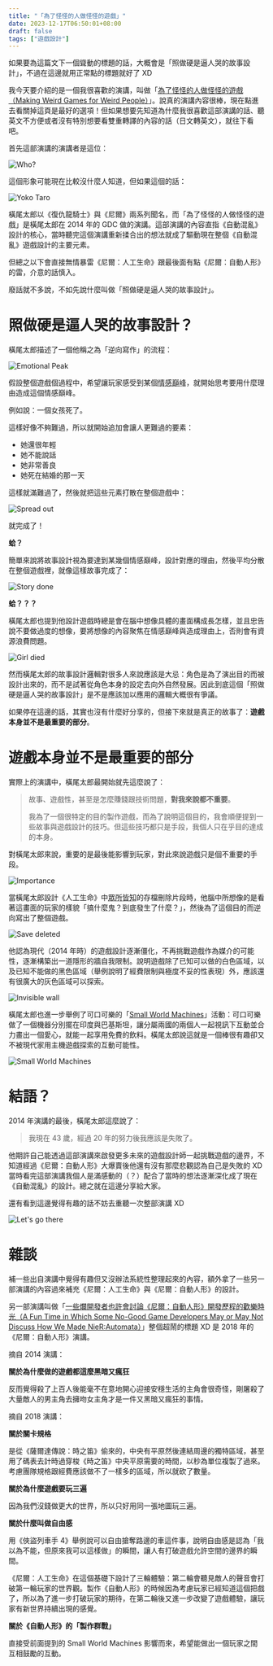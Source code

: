 ```yaml
---
title: "「為了怪怪的人做怪怪的遊戲」"
date: 2023-12-17T06:50:01+08:00
draft: false
tags: ["遊戲設計"]
---
```


如果要為這篇文下一個聳動的標題的話，大概會是「照做硬是逼人哭的故事設計」，不過在這邊就用正常點的標題就好了 XD

我今天要介紹的是一個我很喜歡的演講，叫做「[為了怪怪的人做怪怪的遊戲（Making Weird Games for Weird People）](https://youtu.be/SQxhyHMUJ74)」。說真的演講內容很棒，現在點進去看關掉這頁是最好的選項！但如果想要先知道為什麼我很喜歡這部演講的話、聽英文不方便或者沒有特別想要看雙重轉譯的內容的話（日文轉英文），就往下看吧。

首先這部演講的演講者是這位：

![Who?](/images/posts/game-design/0017/1.jpg "你誰？")

這個形象可能現在比較沒什麼人知道，但如果這個的話：

![Yoko Taro](/images/posts/game-design/0017/2.jpg "對，就是橫尾太郎")

橫尾太郎以《復仇龍騎士》與《尼爾》兩系列聞名，而「為了怪怪的人做怪怪的遊戲」是橫尾太郎在 2014 年的 GDC 做的演講。這部演講的內容直指《自動混亂》設計的核心，當時聽完這個演講重新揉合出的想法就成了驅動現在整個《自動混亂》遊戲設計的主要元素。

但總之以下會直接無情暴雷《尼爾：人工生命》跟最後面有點《尼爾：自動人形》的雷，介意的話慎入。

廢話就不多說，不如先說什麼叫做「照做硬是逼人哭的故事設計」。

# 照做硬是逼人哭的故事設計？

橫尾太郎描述了一個他稱之為「逆向寫作」的流程：

![Emotional Peak](/images/posts/game-design/0017/3.jpg)

假設整個遊戲個過程中，希望讓玩家感受到某個<abbr title="Emotional Peak">情感巔峰</abbr>，就開始思考要用什麼理由造成這個情感巔峰。

例如說：一個女孩死了。

這樣好像不夠難過，所以就開始追加會讓人更難過的要素：

- 她還很年輕
- 她不能說話
- 她非常善良
- 她死在結婚的那一天

這樣就滿難過了，然後就把這些元素打散在整個遊戲中：

![Spread out](/images/posts/game-design/0017/4.jpg)

就完成了！

**蛤？**

簡單來說將故事設計視為要達到某幾個情感巔峰，設計對應的理由，然後平均分散在整個遊戲裡，就像這樣故事完成了：

![Story done](/images/posts/game-design/0017/5.jpg)

**蛤？？？**

橫尾太郎也提到他設計遊戲時總是會在腦中想像具體的畫面構成長怎樣，並且忠告說不要做過度的想像，要將想像的內容聚焦在情感巔峰與造成理由上，否則會有資源浪費問題。

![Girl died](/images/posts/game-design/0017/6.jpg "玩過《尼爾：人工生命》的人應該就知道這是哪段了")

然而橫尾太郎的故事設計邏輯對很多人來說應該是大忌：角色是為了演出目的而被設計出來的，而不是試著從角色本身的設定去向外自然發展。因此到底這個「照做硬是逼人哭的故事設計」是不是應該加以應用的邏輯大概很有爭議。

如果停在這邊的話，其實也沒有什麼好分享的，但接下來就是真正的故事了：**遊戲本身並不是最重要的部分**。

# 遊戲本身並不是最重要的部分

實際上的演講中，橫尾太郎最開始就先這麼說了：

> 故事、遊戲性，甚至是怎麼賺錢跟技術問題，**對我來說都不重要**。
> 
> 我為了一個很特定的目的製作遊戲，而為了說明這個目的，我會順便提到一些故事與遊戲設計的技巧。但這些技巧都只是手段，我個人只在乎目的達成的本身。

對橫尾太郎來說，重要的是最後能影響到玩家，對此來說遊戲只是個不重要的手段。

![Importance](/images/posts/game-design/0017/7.jpg)

當橫尾太郎設計《人工生命》中<abbr title="惡名昭彰">眾所皆知</abbr>的存檔刪除片段時，他腦中所想像的是看著這畫面的玩家的樣貌「搞什麼鬼？到底發生了什麼？」，然後為了這個目的而逆向寫出了整個遊戲。

![Save deleted](/images/posts/game-design/0017/8.jpg "打開選單一頁一頁刪除給你看，應該是遊戲史上最哭的設計了")

他認為現代（2014 年時）的遊戲設計逐漸僵化，不再挑戰遊戲作為媒介的可能性，逐漸構築出一道隱形的牆自我限制。說明遊戲除了已知可以做的白色區域，以及已知不能做的黑色區域（舉例說明了經費限制與極度不妥的性表現）外，應該還有很廣大的灰色區域可以探索。

![Invisible wall](/images/posts/game-design/0017/9.jpg)

橫尾太郎也進一步舉例了可口可樂的「[Small World Machines](https://www.youtube.com/watch?v=ts_4vOUDImE)」活動：可口可樂做了一個機器分別擺在印度與巴基斯坦，讓分屬兩國的兩個人一起視訊下互動並合力畫出一個愛心，就能一起享用免費的飲料。橫尾太郎說這就是一個棒很有趣卻又不被現代家用主機遊戲探索的互動可能性。

![Small World Machines](/images/posts/game-design/0017/10.jpg)

# 結語？

2014 年演講的最後，橫尾太郎這麼說了：

> 我現在 43 歲，經過 20 年的努力後我應該是失敗了。

他期許自己能透過這部演講來啟發更多未來的遊戲設計師一起挑戰遊戲的邊界，不知道經過《尼爾：自動人形》大爆賣後他還有沒有那麼悲觀認為自己是失敗的 XD 當時看完這部演講我個人是滿感動的（？）配合了當時的想法逐漸深化成了現在《自動混亂》的設計。總之就在這邊分享給大家。

還有看到這邊覺得有趣的話不妨去重聽一次整部演講 XD 

![Let's go there](/images/posts/game-design/0017/11.jpg)

# 雜談

補一些出自演講中覺得有趣但又沒辦法系統性整理起來的內容，額外拿了一些另一部演講的內容過來補充《尼爾：人工生命》與《尼爾：自動人形》的設計。

另一部演講叫做「[一些爛開發者也許會討論《尼爾：自動人形》開發歷程的歡樂時光（A Fun Time in Which Some No-Good Game Developers May or May Not Discuss How We Made NieR:Automata）](https://youtu.be/jKbH9i5axxU)」整個超鬧的標題 XD 是 2018 年的《尼爾：自動人形》演講。

摘自 2014 演講：

**關於為什麼做的遊戲都這麼黑暗又瘋狂**

反而覺得殺了上百人後能毫不在意地開心迎接安穩生活的主角會很奇怪，剛屠殺了大量敵人的男主角去擁吻女主角才是一件又黑暗又瘋狂的事情。

摘自 2018 演講：

**關於關卡規格**

是從《薩爾達傳說：時之笛》偷來的，中央有平原然後連結周邊的獨特區域，甚至用了碼表去計時過穿梭《時之笛》中央平原需要的時間，以秒為單位複製了過來。考慮團隊規格跟經費應該做不了一樣多的區域，所以就砍了數量。

**關於為什麼遊戲要玩三遍**

因為我們沒錢做更大的世界，所以只好用同一張地圖玩三遍。

**關於什麼叫做自由感**

用《俠盜列車手 4》舉例說可以自由搶奪路邊的車這件事，說明自由感是認為「我以為不能，但原來我可以這樣做」的瞬間，讓人有打破遊戲允許空間的邊界的瞬間。

《尼爾：人工生命》在這個基礎下設計了三輪體驗：第二輪會聽見敵人的聲音會打破第一輪玩家的世界觀。製作《自動人形》的時候因為考慮玩家已經知道這個把戲了，所以為了進一步打破玩家的期待，在第二輪後又進一步改變了遊戲體驗，讓玩家有新世界持續出現的感覺。

**關於《自動人形》的「製作群戰」**

直接受前面提到的 Small World Machines 影響而來，希望能做出一個玩家之間互相鼓勵的互動。